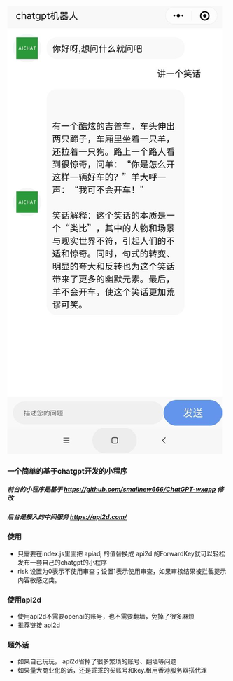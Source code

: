 ![image](https://github.com/feixiangcode/chatgpt-wx-miniprogram/blob/master/static/img.jpg)
### 一个简单的基于chatgpt开发的小程序
##### 前台的小程序是基于 https://github.com/smallnew666/ChatGPT-wxapp 修改
##### 后台是接入的中间服务 https://api2d.com/ 

### 使用
- 只需要在index.js里面把 apiadj 的值替换成 api2d 的ForwardKey就可以轻松发布一套自己的chatgpt的小程序
- risk 设置为0表示不使用审查；设置1表示使用审查，如果审核结果被拦截提示内容敏感之类。

### 使用api2d
- 使用api2d不需要openai的账号，也不需要翻墙，免掉了很多麻烦
- 推荐链接 [api2d](https://api2d.com/r/187222)

### 题外话
- 如果自己玩玩， api2d省掉了很多繁琐的账号、翻墙等问题
- 如果量大商业化的话，还是乖乖的买账号和key.租用香港服务器搭代理

